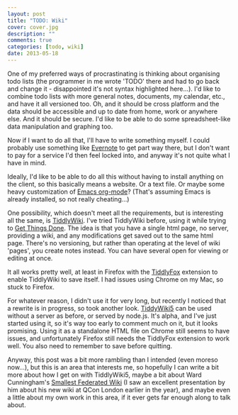 ```yaml
---
layout: post
title: "TODO: Wiki"
cover: cover.jpg
description: ""
comments: true
categories: [todo, wiki]
date: 2013-05-18
---
```

One of my preferred ways of procrastinating is thinking about organising todo lists (the programmer in me wrote 'TODO' there and had to go back and change it - disappointed it's not syntax highlighted here...).  I'd like to combine todo lists with more general notes, documents, my calendar, etc., and have it all versioned too.  Oh, and it should be cross platform and the data should be accessible and up to date from home, work or anywhere else.  And it should be secure.  I'd like to be able to do some spreadsheet-like data manipulation and graphing too.

Now if I want to do all that, I'll have to write something myself.  I could probably use something like [Evernote](http://evernote.com/) to get part way there, but I don't want to pay for a service I'd then feel locked into, and anyway it's not quite what I have in mind.

Ideally, I'd like to be able to do all this without having to install anything on the client, so this basically means a website.  Or a text file.  Or maybe some heavy customization of [Emacs org-mode](http://orgmode.org/)?  (That's assuming Emacs is already installed, so not really cheating...)

One possibility, which doesn't meet all the requirements, but is interesting all the same, is [TiddlyWiki](http://tiddlywiki.com/).  I've tried TiddlyWiki before, using it while trying to [Get Things Done](http://en.wikipedia.org/wiki/Getting_Things_Done).  The idea is that you have a single html page, no server, providing a wiki, and any modifications get saved out to the same html page.  There's no versioning, but rather than operating at the level of wiki 'pages', you create notes instead.  You can have several open for viewing or editing at once.

It all works pretty well, at least in Firefox with the [TiddlyFox](https://addons.mozilla.org/en-US/firefox/addon/tiddlyfox/) extension to enable TiddlyWiki to save itself.  I had issues using Chrome on my Mac, so stuck to Firefox.

For whatever reason, I didn't use it for very long, but recently I noticed that a rewrite is in progress, so took another look.  [TiddyWiki5](http://five.tiddlywiki.com/) can be used without a server as before, or served by node.js.  It's alpha, and I've just started using it, so it's way too early to comment much on it, but it looks promising.  Using it as a standalone HTML file on Chrome still seems to have issues, and unfortunately Firefox still needs the TiddlyFox extension to work well.  You also need to remember to save before quitting.

Anyway, this post was a bit more rambling than I intended (even moreso now...), but this is an area that interests me, so hopefully I can write a bit more about how I get on with TiddlyWiki5, maybe a bit about Ward Cunningham's [Smallest Federated Wiki](https://github.com/WardCunningham/Smallest-Federated-Wiki) (I saw an excellent presentation by him about his new wiki at QCon London earlier in the year), and maybe even a little about my own work in this area, if it ever gets far enough along to talk about.
